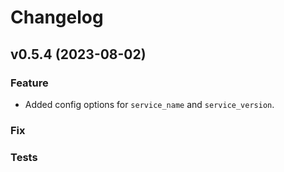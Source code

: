# Changelog

## v0.5.4 (2023-08-02)

### Feature

- Added config options for `service_name` and `service_version`.

### Fix

### Tests